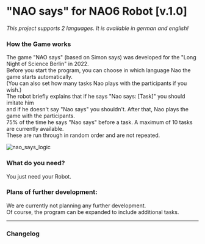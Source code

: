 # "NAO says" for NAO6 Robot [v.1.0]
*This project supports 2 languages. It is available in german and english!*<br>

### How the Game works

The game "NAO says" (based on Simon says) was developed for the "Long Night of Science Berlin" in 2022. <br>
Before you start the program, you can choose in which language Nao the game starts automatically. <br>
(You can also set how many tasks Nao plays with the participants if you wish.) <br>
The robot briefly explains that if he says "Nao says: [Task]" you should imitate him <br>
and if he doesn't say "Nao says" you shouldn't. After that, Nao plays the game with the participants. <br>
75% of the time he says "Nao says" before a task. A maximum of 10 tasks are currently available. <br>
These are run through in random order and are not repeated.

![nao_says_logic](https://user-images.githubusercontent.com/68842909/214524798-3dfa4a3e-7fe0-452b-97d7-46eae51e7834.PNG)


### What do you need?

You just need your Robot.

### Plans of further development:

We are currently not planning any further development. <br>
Of course, the program can be expanded to include additional tasks.

---

### Changelog
